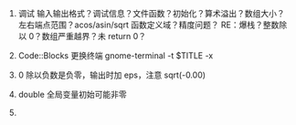 1. 调试
输入输出格式？调试信息？文件函数？初始化？算术溢出？数组大小？
左右端点范围？acos/asin/sqrt 函数定义域？精度问题？
RE：爆栈？整数除以 0？数组严重越界？未 return 0？

2. Code::Blocks 更换终端
gnome-terminal -t $TITLE -x

3. 0 除以负数是负零，输出时加 eps，注意 sqrt(-0.00)

4. double 全局变量初始可能非零

5. 